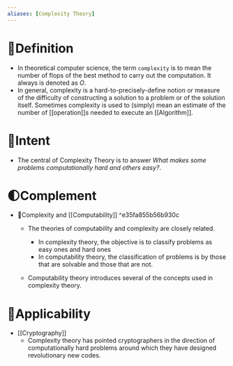 ```yaml
---
aliases: [Complexity Theory]
---
```


# 📝Definition
- In theoretical computer science, the term `complexity` is to mean the number of flops of the best method to carry out the computation. It always is denoted as $O$.
- In general, complexity is a hard-to-precisely-define notion or measure of the difficulty of constructing a solution to a problem or of the solution itself. Sometimes complexity is used to (simply) mean an estimate of the number of [[operation]]s needed to execute an [[Algorithm]].

# 🎯Intent
- The central of Complexity Theory is to answer *What makes some problems computationally hard and others easy?*.

# 🌓Complement
- 📌Complexity and [[Computability]] ^e35fa855b56b930c
    - The theories of computability and complexity are closely related.
        - In complexity theory, the objective is to classify problems as easy ones and hard ones
        - In computability theory, the classification of problems is by those that are solvable and those that are not.
        
    - Computability theory introduces several of the concepts used in complexity theory.
    
# 🤳Applicability
- [[Cryptography]]
    - Complexity theory has pointed cryptographers in the direction of computationally hard problems around which they have designed revolutionary new codes.
    